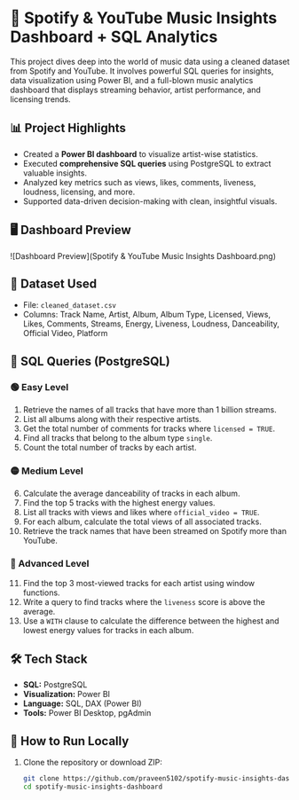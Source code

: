 # 🎵 Spotify & YouTube Music Insights Dashboard + SQL Analytics

This project dives deep into the world of music data using a cleaned dataset from Spotify and YouTube. It involves powerful SQL queries for insights, data visualization using Power BI, and a full-blown music analytics dashboard that displays streaming behavior, artist performance, and licensing trends.

## 📊 Project Highlights

- Created a **Power BI dashboard** to visualize artist-wise statistics.
- Executed **comprehensive SQL queries** using PostgreSQL to extract valuable insights.
- Analyzed key metrics such as views, likes, comments, liveness, loudness, licensing, and more.
- Supported data-driven decision-making with clean, insightful visuals.

## 🖥 Dashboard Preview

![Dashboard Preview](Spotify & YouTube Music Insights Dashboard.png)

## 📁 Dataset Used

- File: `cleaned_dataset.csv`
- Columns: Track Name, Artist, Album, Album Type, Licensed, Views, Likes, Comments, Streams, Energy, Liveness, Loudness, Danceability, Official Video, Platform

## 🧠 SQL Queries (PostgreSQL)

### 🟢 Easy Level

1. Retrieve the names of all tracks that have more than 1 billion streams.
2. List all albums along with their respective artists.
3. Get the total number of comments for tracks where `licensed = TRUE`.
4. Find all tracks that belong to the album type `single`.
5. Count the total number of tracks by each artist.

### 🟡 Medium Level

6. Calculate the average danceability of tracks in each album.
7. Find the top 5 tracks with the highest energy values.
8. List all tracks with views and likes where `official_video = TRUE`.
9. For each album, calculate the total views of all associated tracks.
10. Retrieve the track names that have been streamed on Spotify more than YouTube.

### 🔴 Advanced Level

11. Find the top 3 most-viewed tracks for each artist using window functions.
12. Write a query to find tracks where the `liveness` score is above the average.
13. Use a `WITH` clause to calculate the difference between the highest and lowest energy values for tracks in each album.

## 🛠 Tech Stack

- **SQL:** PostgreSQL
- **Visualization:** Power BI
- **Language:** SQL, DAX (Power BI)
- **Tools:** Power BI Desktop, pgAdmin

## 🚀 How to Run Locally

1. Clone the repository or download ZIP:
   ```bash
   git clone https://github.com/praveen5102/spotify-music-insights-dashboard.git
   cd spotify-music-insights-dashboard

